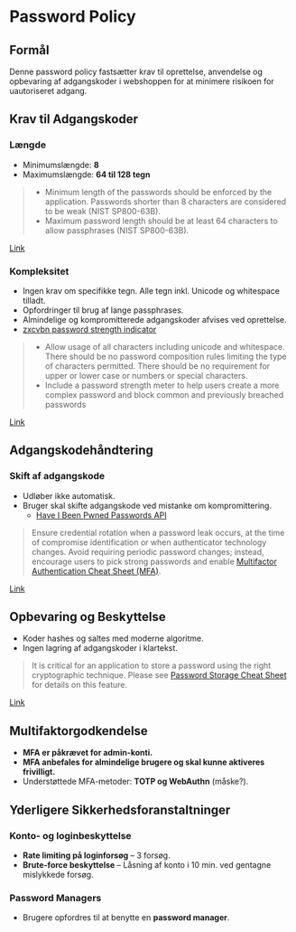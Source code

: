 # Password Policy

## Formål
Denne password policy fastsætter krav til oprettelse, anvendelse og opbevaring af adgangskoder i webshoppen for at minimere risikoen for uautoriseret adgang.

## Krav til Adgangskoder

### Længde
- Minimumslængde: **8**
- Maximumslængde: **64 til 128 tegn**

>- Minimum length of the passwords should be enforced by the application. Passwords shorter than 8 characters are considered to be weak (NIST SP800-63B).
>- Maximum password length should be at least 64 characters to allow passphrases (NIST SP800-63B).

[Link](https://cheatsheetseries.owasp.org/cheatsheets/Authentication_Cheat_Sheet.html#implement-proper-password-strength-controls)

### Kompleksitet
- Ingen krav om specifikke tegn. Alle tegn inkl. Unicode og whitespace tilladt.
- Opfordringer til brug af lange passphrases.
- Almindelige og kompromitterede adgangskoder afvises ved oprettelse.
- [zxcvbn password strength indicator](https://github.com/zxcvbn-ts/zxcvbn)

>- Allow usage of all characters including unicode and whitespace. There should be no password composition rules limiting the type of characters permitted. There should be no requirement for upper or lower case or numbers or special characters.
>- Include a password strength meter to help users create a more complex password and block common and previously breached passwords

[Link](https://cheatsheetseries.owasp.org/cheatsheets/Authentication_Cheat_Sheet.html#implement-proper-password-strength-controls)

## Adgangskodehåndtering

### Skift af adgangskode
- Udløber ikke automatisk.
- Bruger skal skifte adgangskode ved mistanke om kompromittering.
    - [Have I Been Pwned Passwords API](https://haveibeenpwned.com/Passwords)

>Ensure credential rotation when a password leak occurs, at the time of compromise identification or when authenticator technology changes. Avoid requiring periodic password changes; instead, encourage users to pick strong passwords and enable [Multifactor Authentication Cheat Sheet (MFA)](https://cheatsheetseries.owasp.org/cheatsheets/Multifactor_Authentication_Cheat_Sheet.html).

[Link](https://cheatsheetseries.owasp.org/cheatsheets/Authentication_Cheat_Sheet.html#implement-proper-password-strength-controls)

## Opbevaring og Beskyttelse
- Koder hashes og saltes med moderne algoritme.
- Ingen lagring af adgangskoder i klartekst.

>It is critical for an application to store a password using the right cryptographic technique. Please see [Password Storage Cheat Sheet](https://cheatsheetseries.owasp.org/cheatsheets/Password_Storage_Cheat_Sheet.html) for details on this feature.

[Link](https://cheatsheetseries.owasp.org/cheatsheets/Authentication_Cheat_Sheet.html#store-passwords-in-a-secure-fashion)

## Multifaktorgodkendelse
- **MFA er påkrævet for admin-konti.**
- **MFA anbefales for almindelige brugere og skal kunne aktiveres frivilligt.**
- Understøttede MFA-metoder: **TOTP og WebAuthn** (måske?).

## Yderligere Sikkerhedsforanstaltninger

### Konto- og loginbeskyttelse
- **Rate limiting på loginforsøg** – 3 forsøg.
- **Brute-force beskyttelse** – Låsning af konto i 10 min. ved gentagne mislykkede forsøg.

### Password Managers
- Brugere opfordres til at benytte en **password manager**.
